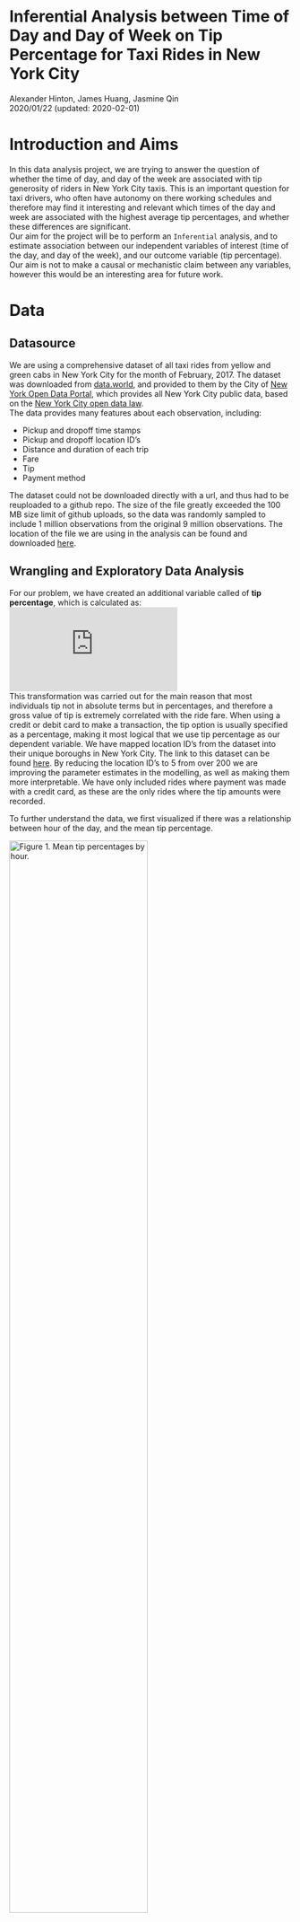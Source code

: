 Inferential Analysis between Time of Day and Day of Week on Tip
Percentage for Taxi Rides in New York City
================
Alexander Hinton, James Huang, Jasmine Qin </br>
2020/01/22 (updated: 2020-02-01)

# Introduction and Aims

In this data analysis project, we are trying to answer the question of
whether the time of day, and day of the week are associated with tip
generosity of riders in New York City taxis. This is an important
question for taxi drivers, who often have autonomy on there working
schedules and therefore may find it interesting and relevant which times
of the day and week are associated with the highest average tip
percentages, and whether these differences are significant. <br> Our aim
for the project will be to perform an `Inferential` analysis, and to
estimate association between our independent variables of interest (time
of the day, and day of the week), and our outcome variable (tip
percentage). Our aim is not to make a causal or mechanistic claim
between any variables, however this would be an interesting area for
future work.

# Data

## Datasource

We are using a comprehensive dataset of all taxi rides from yellow and
green cabs in New York City for the month of February, 2017. The dataset
was downloaded from
[data.world](https://data.world/new-york-city/yellow-tripdata-february-2017/workspace/file?filename=yellow_tripdata_2017-02.csv),
and provided to them by the City of [New York Open Data
Portal](https://opendata.cityofnewyork.us/), which provides all New York
City public data, based on the [New York City open data
law](https://opendata.cityofnewyork.us/open-data-law/). <br> The data
provides many features about each observation, including:<br>

  - Pickup and dropoff time stamps
  - Pickup and dropoff location ID’s
  - Distance and duration of each trip
  - Fare
  - Tip
  - Payment method

The dataset could not be downloaded directly with a url, and thus had to
be reuploaded to a github repo. The size of the file greatly exceeded
the 100 MB size limit of github uploads, so the data was randomly
sampled to include 1 million observations from the original 9 million
observations. The location of the file we are using in the analysis can
be found and downloaded
[here](https://raw%20githubusercontent.com/jamesh4/yellow_tripdata_2017_02/master/taxi_smaller.csv).

## Wrangling and Exploratory Data Analysis

For our problem, we have created an additional variable called of **tip
percentage**, which is calculated as:   
![\\frac{\\text{tip}}{\\text{total
fare}}\*100](https://latex.codecogs.com/png.latex?%5Cfrac%7B%5Ctext%7Btip%7D%7D%7B%5Ctext%7Btotal%20fare%7D%7D%2A100
"\\frac{\\text{tip}}{\\text{total fare}}*100")  
This transformation was carried out for the main reason that most
individuals tip not in absolute terms but in percentages, and therefore
a gross value of tip is extremely correlated with the ride fare. When
using a credit or debit card to make a transaction, the tip option is
usually specified as a percentage, making it most logical that we use
tip percentage as our dependent variable. We have mapped location ID’s
from the dataset into their unique boroughs in New York City. The link
to this dataset can be found
[here](https://www1.nyc.gov/site/tlc/about/tlc-trip-record-data.page).
By reducing the location ID’s to 5 from over 200 we are improving the
parameter estimates in the modelling, as well as making them more
interpretable. We have only included rides where payment was made with a
credit card, as these are the only rides where the tip amounts were
recorded.

To further understand the data, we first visualized if there was a
relationship between hour of the day, and the mean tip
percentage.

<img src="../results/fig/time_of_day.png" title="Figure 1. Mean tip percentages by hour." alt="Figure 1. Mean tip percentages by hour." width="70%" />

<br>As well as how mean tip percentage varies during the course ofa
week.<br>
<img src="../results/fig/day_of_week.png" title="Figure 2. Mean tip percentages by day." alt="Figure 2. Mean tip percentages by day." width="70%" />

From the visual inspection, and based on the analysis we wanted to carry
out, we decided to transform our time feature. Currently all rides are
recorded with a timestamp, however for our inferential analysis we
wanted to compare different time-of-day groups. We broke down a 24 hour
day into the following four segments:<br>

  - Morning: rides between 5:00am and 11:59am <br>
  - Afternoon: rides between 12:00pm and 5:59pm <br>
  - Evening: rides between 6:00pm and 9:59pm <br>
  - Middle of the night: rides between 10:00pm and 4:59am <br>

These groups contain an approximately equal proportion of the rides, and
could also be considered as shifts that a taxi cab driver might work.
Additionally, we have also created an indicator variable to separate
weekend and weekday rides. A final heat map of mean tip percentages
split on our time of day feature, and weekend/weekday feature can be
seen below:
<br>

<img src="../results/fig/heat_map.png" title="Figure 3. Heatmap" alt="Figure 3. Heatmap" width="70%" />

From the heatmap we can see that mean tip percentages are highest in the
afternoon/evening, and that the relationship between time of day and tip
percentage is different between weekends and weekdays. This information
provided intuition that their appears to be an interaction effect
between time of day and day of the week, which is an important
consideration in our statistical modelling.

# Model

The question we are asking is whether there is an association between
time of day and day of the week on the mean tip percentage for taxi
rides in New York City. Before we set up our, we need to carefully
consider our problem and our relevant variables:<br>

**Outcome**: This is our `tip percentage` variable. <br> **Key
predictor**: These are the variables of interest, the `time of day`
group variable as well as `day of week`. We want to know how the
`Outcome` variable changes with this `Key Predictor` variable. <br>
**Confounders**: Potential variables related to both the `Key Predictor`
variable, and the `Outcome` variable. Not including these variables in
the analysis could affect the magnitude, direction and statistical
significance of the assosications we uncover between our `Key Predictor`
and `Outcome` variable. We will control for the following potential
confounding variables: `ride location` (borough), `trip distance`, and
`number of passengers`. <br>

Given all of our variables, we thought the best approach would be to
estimate a linear regression model, with `tip percentage` as the
dependent variable, and the `Key Predictor` and `Confounders` as the
independent variables. This model will allow for easy interpretation fo
the regression coefficients and their statistical significance, as well
as allow for flexibility in modelling interaction effects between
independent variables.

**Assumptions of Linear Regression Model**:  
\- Linearity: Relationship between predictor and mean of outcome should
be linear  
\- Independence: Taxi ride observations should be inpdependent of each
other  
\- Normality: Given predictor, tip percentage needs to be normally
distributed. Errors should also be normally distribed with zero mean and
constant variance

Given this breakdown, we estimated the following linear model: <br> <br>
  
![y = \\alpha + \\gamma\*z + \\beta\_1\*\\text{time of day} +
\\beta\_2\*\\text{weekday} + \\beta\_3\*\\text{time of
day}\*\\text{weekday} +
\\epsilon](https://latex.codecogs.com/png.latex?y%20%3D%20%5Calpha%20%2B%20%5Cgamma%2Az%20%2B%20%5Cbeta_1%2A%5Ctext%7Btime%20of%20day%7D%20%2B%20%5Cbeta_2%2A%5Ctext%7Bweekday%7D%20%2B%20%5Cbeta_3%2A%5Ctext%7Btime%20of%20day%7D%2A%5Ctext%7Bweekday%7D%20%2B%20%5Cepsilon
"y = \\alpha + \\gamma*z + \\beta_1*\\text{time of day} + \\beta_2*\\text{weekday} + \\beta_3*\\text{time of day}*\\text{weekday} + \\epsilon")  
<br> Where ![z](https://latex.codecogs.com/png.latex?z "z") are the
potential confounding variables we are controlling for,
![\\gamma](https://latex.codecogs.com/png.latex?%5Cgamma "\\gamma") are
the estimates of the parameters associated with those counfounders, and
![\\beta\_i](https://latex.codecogs.com/png.latex?%5Cbeta_i "\\beta_i")
are the estimates of the parameters we are interested in. Of note, we
have fit an interaction model between time of day and day of week, based
on the visual inspection of the heatmap above.

# Results

The results of our model are outputted below: <br>

<table class="table" style="margin-left: auto; margin-right: auto;">

<caption>

Table 1. Summary Table of Model Parameters, Dependent Variable = Mean
Tip Percentage

</caption>

<thead>

<tr>

<th style="text-align:left;">

term

</th>

<th style="text-align:left;">

estimate

</th>

<th style="text-align:left;">

std.error

</th>

<th style="text-align:left;">

statistic

</th>

<th style="text-align:left;">

p.value

</th>

</tr>

</thead>

<tbody>

<tr>

<td style="text-align:left;">

evening

</td>

<td style="text-align:left;">

\-0.0757

</td>

<td style="text-align:left;">

0.0166

</td>

<td style="text-align:left;">

\-4.56

</td>

<td style="text-align:left;">

5.16e-06

</td>

</tr>

<tr>

<td style="text-align:left;">

middle\_night

</td>

<td style="text-align:left;">

0.11

</td>

<td style="text-align:left;">

0.0192

</td>

<td style="text-align:left;">

5.75

</td>

<td style="text-align:left;">

9.02e-09

</td>

</tr>

<tr>

<td style="text-align:left;">

morning

</td>

<td style="text-align:left;">

\-0.0519

</td>

<td style="text-align:left;">

0.0163

</td>

<td style="text-align:left;">

\-3.17

</td>

<td style="text-align:left;">

0.0015

</td>

</tr>

<tr>

<td style="text-align:left;">

weekend

</td>

<td style="text-align:left;">

\-0.0477

</td>

<td style="text-align:left;">

0.0211

</td>

<td style="text-align:left;">

\-2.26

</td>

<td style="text-align:left;">

0.024

</td>

</tr>

<tr>

<td style="text-align:left;">

evening\*weekend

</td>

<td style="text-align:left;">

\-0.0418

</td>

<td style="text-align:left;">

0.0325

</td>

<td style="text-align:left;">

\-1.29

</td>

<td style="text-align:left;">

0.199

</td>

</tr>

<tr>

<td style="text-align:left;">

middle\_night\*weekend

</td>

<td style="text-align:left;">

\-0.604

</td>

<td style="text-align:left;">

0.0315

</td>

<td style="text-align:left;">

\-19.2

</td>

<td style="text-align:left;">

2.93e-82

</td>

</tr>

<tr>

<td style="text-align:left;">

morning\*weekend

</td>

<td style="text-align:left;">

0.323

</td>

<td style="text-align:left;">

0.0335

</td>

<td style="text-align:left;">

9.62

</td>

<td style="text-align:left;">

6.83e-22

</td>

</tr>

</tbody>

</table>

Note: all estimates of the potential counfounding variables are not
displayed in the table for readability.

# Discussion

## Statistical significance

Almost all of the variables of interest to us are estimated to have
statistically significant association with the outcome variable of `tip
percentage`. To understand the results table, it is important to note
the reference level group is `weekday` and `afternoon`. <br> Breaking
down the association analysis by day type: <br>

**Weekdays**: Evening and morning rides are significantly *lower* than
weekday afternoon rides, while weekday middle of the night rides are
significantly *higher* than weekday afternoon rides. These are all
significant to the 1% significance level. <br> **Weekends**: Weekend
rides are signficantly lower than weekday rides, at the 5% significance
level.<br> **Interactions**: Weekend evening (evening + weekend +
evening\*weekend) compared to weekday evening (evening) is lower, since
estimates of `weekend` and `evening weekend` are negative. This aligns
with what we observed from the heat map.

## Magnitudes

While many variables were estimated to have significant association with
the dependent variable of `tip_percentage`, the magnitudes of most
estimates are quite small. However, these magnitudes could add up to
signicant income differences over the course of a week, month or year
for a taxi driver. For instance, the difference between our estimate of
the highest time of the week (weekday middle of the night), and the
lowest expected time of the (weekend middle of the night), is:   
![0.110 + 0.042 + 0.604
= 0.75](https://latex.codecogs.com/png.latex?0.110%20%2B%200.042%20%2B%200.604%20%3D%200.75
"0.110 + 0.042 + 0.604 = 0.75")  
percentage points. While this may not seem like a lot, on a total fare
of $![1000](https://latex.codecogs.com/png.latex?1000 "1000") (or an
approximate week of earnings), this would be an estimated difference of
approximately $![7.50](https://latex.codecogs.com/png.latex?7.50
"7.50").

## Limitations and Future Directions

Linear regression has strict assumptions on the relationship between the
predictors and the response variable, and on the distribution of errors.
Although it is reasonable to assume that tip observations are
independent from each other, they are not perfectly normally distributed
and are right-skewed. The fact that linear regression projects the
response variable to any value on the real line is also a problem here,
because tip percentages can only be non-negative values.

The non-normal errors is not a big issue here because we are using a
large dataset. When the Central Limit Theorem holds, the sampling
distribution is approximately Normal and our p-values are still valid.
We could use a generalized linear model to fit the data, but this means
that other distributional assumptions will be made to tip percentage,
and including a link function to connect the predictors and response
will make the parameter estimates less interpretable.

## Credits

This project involves the work of \[R Core Team (2019); Wickham et al.
(2019); de Jonge (2018); Grolemund and Wickham (2011); Venables and
Ripley (2002); Robinson and Hayes (2019); Wickham (2016); Auguie (2017);
Wilke (2018); Schloerke et al. (2018); Pérez and Granger. (2007); Stéfan
van der Walt and Varoquaux (2011); McKinney (2010); Vesterinen (n.d.);
Taxi and (TLC) (2017); Peng and Matsui (2017); Faraway (2014);\]

# References

<div id="refs" class="references">

<div id="ref-gridExtra">

Auguie, Baptiste. 2017. *GridExtra: Miscellaneous Functions for "Grid"
Graphics*. <https://CRAN.R-project.org/package=gridExtra>.

</div>

<div id="ref-docopt">

de Jonge, Edwin. 2018. *Docopt: Command-Line Interface Specification
Language*. <https://CRAN.R-project.org/package=docopt>.

</div>

<div id="ref-lmr">

Faraway, Julian J. 2014. *Linear Models with R*.
<https://people.bath.ac.uk/jjf23/LMR/>.

</div>

<div id="ref-lubridate">

Grolemund, Garrett, and Hadley Wickham. 2011. “Dates and Times Made Easy
with lubridate.” *Journal of Statistical Software* 40 (3): 1–25.
<http://www.jstatsoft.org/v40/i03/>.

</div>

<div id="ref-pandas">

McKinney, Wes. 2010. *Data Structures for Statistical Computing in
Python, Proceedings of the 9th Python in Science Conference*.
<http://conference.scipy.org/proceedings/scipy2010/mckinney.html>.

</div>

<div id="ref-dsart">

Peng, Roger D., and Elizabeth Matsui. 2017. *The Art of Data Science*.
<https://bookdown.org/rdpeng/artofdatascience/#>.

</div>

<div id="ref-ipython">

Pérez, Fernando, and Brian E. Granger. 2007. *IPython: A System for
Interactive Scientific Computing, Computing in Science & Engineering*.
<https://ieeexplore.ieee.org/document/4160251>.

</div>

<div id="ref-R">

R Core Team. 2019. *R: A Language and Environment for Statistical
Computing*. Vienna, Austria: R Foundation for Statistical Computing.
<https://www.R-project.org/>.

</div>

<div id="ref-broom">

Robinson, David, and Alex Hayes. 2019. *Broom: Convert Statistical
Analysis Objects into Tidy Tibbles*.
<https://CRAN.R-project.org/package=broom>.

</div>

<div id="ref-GGally">

Schloerke, Barret, Jason Crowley, Di Cook, Francois Briatte, Moritz
Marbach, Edwin Thoen, Amos Elberg, and Joseph Larmarange. 2018. *GGally:
Extension to ’Ggplot2’*. <https://CRAN.R-project.org/package=GGally>.

</div>

<div id="ref-numpy">

Stéfan van der Walt, S. Chris Colbert, and Gaël Varoquaux. 2011. *The
Numpy Array: A Structure for Efficient Numerical Computation, Computing
in Science & Engineering*.
<https://ieeexplore.ieee.org/document/5725236>.

</div>

<div id="ref-nyctaxi">

Taxi, and Limousine Commission (TLC). 2017. *NYC Opendata*.
<https://data.cityofnewyork.us/Transportation/2017-Yellow-Taxi-Trip-Data/biws-g3hs>.

</div>

<div id="ref-MASS">

Venables, W. N., and B. D. Ripley. 2002. *Modern Applied Statistics with
S*. Fourth. New York: Springer. <http://www.stats.ox.ac.uk/pub/MASS4>.

</div>

<div id="ref-validators">

Vesterinen, Konsta. n.d. *Python Data Validation for Humans™.*
<https://validators.readthedocs.io/en/latest>.

</div>

<div id="ref-ggplot2">

Wickham, Hadley. 2016. *Ggplot2: Elegant Graphics for Data Analysis*.
Springer-Verlag New York. <https://ggplot2.tidyverse.org>.

</div>

<div id="ref-tidyverse">

Wickham, Hadley, Mara Averick, Jennifer Bryan, Winston Chang, Lucy
D’Agostino McGowan, Romain François, Garrett Grolemund, et al. 2019.
“Welcome to the tidyverse.” *Journal of Open Source Software* 4 (43):
1686. <https://doi.org/10.21105/joss.01686>.

</div>

<div id="ref-ggridges">

Wilke, Claus O. 2018. *Ggridges: Ridgeline Plots in ’Ggplot2’*.
<https://CRAN.R-project.org/package=ggridges>.

</div>

</div>
